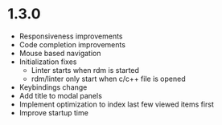 # 1.3.0
* Responsiveness improvements
* Code completion improvements
* Mouse based navigation
* Initialization fixes
    * Linter starts when rdm is started
    * rdm/linter only start when c/c++ file is opened
* Keybindings change
* Add title to modal panels
* Implement optimization to index last few viewed items first
* Improve startup time
